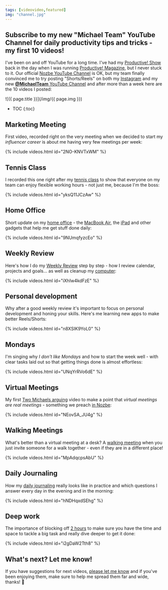 ```yaml
---
tags: [videovideo,featured]
img: "channel.jpg"
---
```


## Subscribe to my new "Michael Team" YouTube Channel for daily productivity tips and tricks - my first 10 videos!

I've been on and off YouTube for a long time. I've had my [Productive! Show](/show/) back in the day when I was running [Productive! Magazine](/magazine/), but I never stuck to it. Our official [Nozbe YouTube Channel][ny] is OK, but my team finally convinced me to try posting "Shorts/Reels" on both my [Instagram][i] and my new [**@MichaelTeam** YouTube Channel][y] and after more than a week here are the 10 videos I posted:

<!--More-->

![{{ page.title }}](/img/{{ page.img }})

* TOC
{:toc}

## Marketing Meeting

First video, recorded right on the very meeting when we decided to start my *influencer career* is about me having very few meetings per week:

{% include videos.html id="2NO-KNVTxWM" %}

## Tennis Class

I recorded this one right after my [tennis class](/tennis/) to show that everyone on my team can enjoy flexible working hours - not just me, because I'm the boss:

{% include videos.html id="yksQ11JCzAw" %}

## Home Office

Short update on my [home office](/office/) - the [MacBook Air](/ipadmac/), the [iPad](/ipadonly/) and other gadgets that help me get stuff done daily:

{% include videos.html id="9NUmqfyzcEo" %}

## Weekly Review

Here's how I do my [Weekly Review](/weekly-review/) step by step - how I review calendar, projects and goals… as well as cleanup my [computer](/computers/):

{% include videos.html id="iXhIw4kdFzE" %}

## Personal development

Why after a good weekly review it's important to focus on personal development and honing your skills. Here's me learning new apps to make better Reels/Shorts:

{% include videos.html id="n8XSIK9YoL0" %}

## Mondays

I'm singing why *I don't like Mondays* and how to start the week well - with clear tasks laid out so that getting things done is almost effortless:

{% include videos.html id="UNqYrRVo6dE" %}

## Virtual Meetings

My first [Two Michaels arguing](/twomichaels) video to make a point that *virtual meetings are real meetings* - something we preach [in Nozbe](https://nozbe.com/meetings?c=michaelteam):

{% include videos.html id="NEovSA_JU4g" %}

## Walking Meetings

What's better than a virtual meeting at a desk? A [walking meeting](/walk/) when you just invite someone for a walk together - even if they are in a different place!

{% include videos.html id="MpAdqcpsAbU" %}

## Daily Journaling

How my [daily journaling](/journal/) really looks like in practice and which questions I answer every day in the evening and in the morning:

{% include videos.html id="hNDHqxdSEhg" %}

## Deep work

The importance of blocking off [2 hours](/2hours/) to make sure you have the time and space to tackle a big task and really dive deeper to get it done:

{% include videos.html id="i2gDaW2Tth8" %}

## What's next? Let me know!

If you have suggestions for next videos, [please let me know](/contact/) and if you've been enjoying them, make sure to help me spread them far and wide, thanks! 🙏


[ny]: https://www.youtube.com/@NozbeCom
[i]: https://michael.gratis/ig
[y]: https://michael.gratis/y

[n]: https://michael.gratis/nozbe
[np]: https://michael.gratis/nozbepersonal